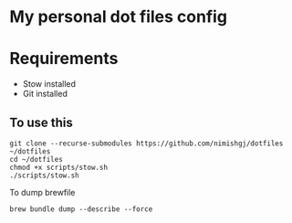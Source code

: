 # My personal dot files config

# Requirements
- Stow installed
- Git installed

## To use this

```
git clone --recurse-submodules https://github.com/nimishgj/dotfiles ~/dotfiles
cd ~/dotfiles
chmod +x scripts/stow.sh 
./scripts/stow.sh
```

To dump brewfile
```
brew bundle dump --describe --force
```
